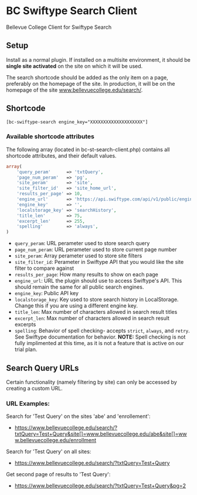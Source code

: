 # BC Swiftype Search Client
Bellevue College Client for Swiftype Search

## Setup
Install as a normal plugin. If installed on a multisite environment, it should be **single site activated** on the site on which it will be used.

The search shortcode should be added as the only item on a page, preferably on the homepage of the site. In production, it will be on the homepage of the site www.bellevuecollege.edu/search/.

## Shortcode
```
[bc-swiftype-search engine_key="XXXXXXXXXXXXXXXXXXXX"]
``` 
### Available shortcode attributes
The following array (located in bc-st-search-client.php) contains all shortcode attributes, and their default values.

```php
array(
	'query_peram'      => 'txtQuery',
	'page_num_peram'   => 'pg',
	'site_peram'       => 'site',
	'site_filter_id'   => 'site_home_url',
	'results_per_page' => 10,
	'engine_url'       => 'https://api.swiftype.com/api/v1/public/engines/search.json',
	'engine_key'       => '',
	'localstorage_key' => 'searchHistory',
	'title_len'        => 75,
	'excerpt_len'      => 255,
	'spelling'         => 'always',
)

```

* `query_peram`: URL perameter used to store search query
* `page_num_peram`: URL perameter used to store current page number
* `site_peram`: Array perameter used to store site filters
* `site_filter_id`: Perameter in Swiftype API that you would like the site filter to compare against
* `results_per_page`: How many results to show on each page
* `engine_url`: URL the plugin should use to access Swiftype's API. This should remain the same for all public search engines.
* `engine_key`: Public API key
* `localstorage_key`: Key used to store search history in LocalStorage. Change this if you are using a different engine key. 
* `title_len`: Max number of characters allowed in search result titles
* `excerpt_len`: Max number of characters allowed in search result excerpts
* `spelling`: Behavior of spell checking- accepts `strict`, `always`, and `retry`. See Swiftype documentation for behavior. **NOTE:** Spell checking is not fully implimented at this time, as it is not a feature that is active on our trial plan.

## Search Query URLs
Certain functionality (namely filtering by site) can only be accessed by creating a custom URL. 

### URL Examples:

Search for 'Test Query' on the sites 'abe' and 'enrollement':
* https://www.bellevuecollege.edu/search/?txtQuery=Test+Query&site[]=www.bellevuecollege.edu/abe&site[]=www.bellevuecollege.edu/enrollment

Search for 'Test Query' on all sites:
* https://www.bellevuecollege.edu/search/?txtQuery=Test+Query

Get second page of results to 'Test Query':
* https://www.bellevuecollege.edu/search/?txtQuery=Test+Query&pg=2
